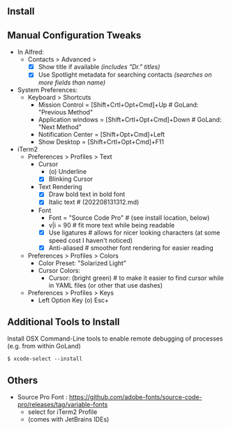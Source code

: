 
## Install

## Manual Configuration Tweaks

- In Alfred:
  - Contacts > Advanced >
    - [x] Show title if available  _(includes "Dr." titles)_
    - [x] Use Spotlight metadata for searching contacts  _(searches on more fields than name)_
- System Preferences:
  - Keyboard > Shortcuts 
    - Mission Control = [Shift+Crtl+Opt+Cmd]+Up        # GoLand: "Previous Method"
    - Application windows = [Shift+Crtl+Opt+Cmd]+Down  # GoLand: "Next Method" 
    - Notification Center = [Shift+Opt+Cmd]+Left
    - Show Desktop = [Shift+Crtl+Opt+Cmd]+F11
- iTerm2
  - Preferences > Profiles > Text
    - Cursor 
      - (o) Underline
      - [x] Blinking Cursor
    - Text Rendering
      - [x] Draw bold text in bold font
      - [x] Italic text               # (202208131312.md)
      
    - Font
      - Font = "Source Code Pro"      # (see install location, below)
      - v|i = 90                      # fit more text while being readable
      - [x] Use ligatures             # allows for nicer looking characters (at some speed cost I haven't noticed)
      - [x] Anti-aliased              # smoother font rendering for easier reading
  - Preferences > Profiles > Colors
      - Color Preset: "Solarized Light"
      - Cursor Colors:
        - Cursor: (bright green)      # to make it easier to find cursor while in YAML files (or other that use dashes)
  - Preferences > Profiles > Keys
      - Left Option Key (o) Esc+

## Additional Tools to Install

Install OSX Command-Line tools to enable remote debugging of processes (e.g. from within GoLand)
```console
$ xcode-select --install
```

## Others

- Source Pro Font : https://github.com/adobe-fonts/source-code-pro/releases/tag/variable-fonts
  - select for iTerm2 Profile
  - (comes with JetBrains IDEs)
